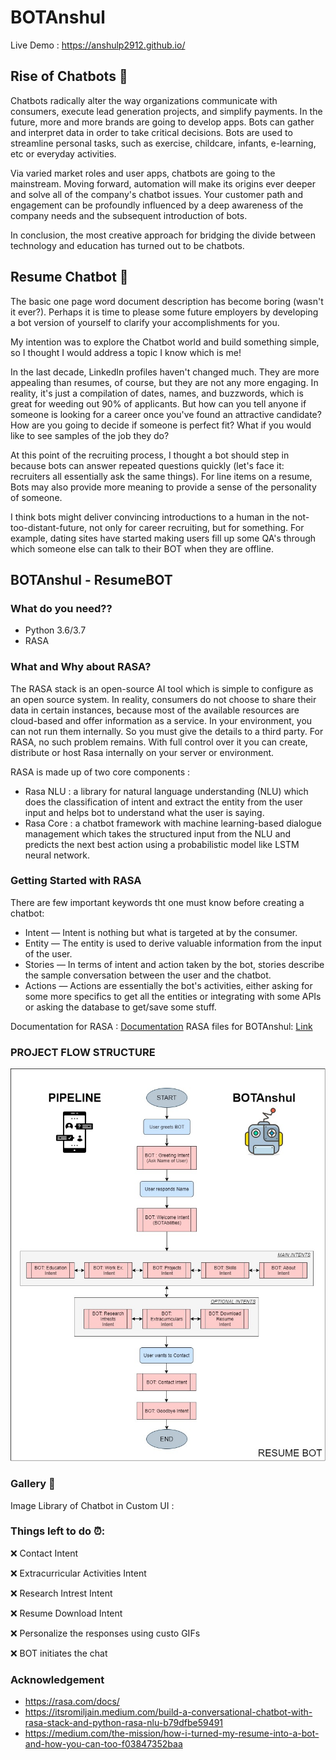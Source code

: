 # BOTAnshul
Live Demo : https://anshulp2912.github.io/

## Rise of Chatbots 	:robot:
Chatbots radically alter the way organizations communicate with consumers, execute lead generation projects, and simplify payments. In the future, more and more brands are going to develop apps. Bots can gather and interpret data in order to take critical decisions. Bots are used to streamline personal tasks, such as exercise, childcare, infants, e-learning, etc or everyday activities.

Via varied market roles and user apps, chatbots are going to the mainstream. Moving forward, automation will make its origins ever deeper and solve all of the company's chatbot issues. Your customer path and engagement can be profoundly influenced by a deep awareness of the company needs and the subsequent introduction of bots.

In conclusion, the most creative approach for bridging the divide between technology and education has turned out to be chatbots.

## Resume Chatbot :bookmark_tabs:
The basic one page word document description has become boring (wasn't it ever?). Perhaps it is time to please some future employers by developing a bot version of yourself to clarify your accomplishments for you.

My intention was to explore the Chatbot world and build something simple, so I thought I would address a topic I know which is me! 

In the last decade, LinkedIn profiles haven't changed much. They are more appealing than resumes, of course, but they are not any more engaging. In reality, it's just a compilation of dates, names, and buzzwords, which is great for weeding out 90% of applicants. But how can you tell anyone if someone is looking for a career once you've found an attractive candidate? How are you going to decide if someone is perfect fit? What if you would like to see samples of the job they do? 

At this point of the recruiting process, I thought a bot should step in because bots can answer repeated questions quickly (let's face it: recruiters all essentially ask the same things). For line items on a resume, Bots may also provide more meaning to provide a sense of the personality of someone.

I think bots might deliver convincing introductions to a human in the not-too-distant-future, not only for career recruiting, but for something. For example, dating sites have started making users fill up some QA's through which someone else can talk to their BOT when they are offline.

## BOTAnshul - ResumeBOT
### What do you need??
- Python 3.6/3.7
- RASA

### What and Why about RASA?
The RASA stack is an open-source AI tool which is simple to configure as an open source system. In reality, consumers do not choose to share their data in certain instances, because most of the available resources are cloud-based and offer information as a service. In your environment, you can not run them internally. So you must give the details to a third party. For RASA, no such problem remains. With full control over it you can create, distribute or host Rasa internally on your server or environment.

RASA is made up of two core components :
- Rasa NLU : a library for natural language understanding (NLU) which does the classification of intent and extract the entity from the user input and helps bot to understand what the user is saying.
- Rasa Core : a chatbot framework with machine learning-based dialogue management which takes the structured input from the NLU and predicts the next best action using a probabilistic model like LSTM neural network.

### Getting Started with RASA
There are few important keywords tht one must know before creating a chatbot:
- Intent — Intent is nothing but what is targeted at by the consumer. 
- Entity — The entity is used to derive valuable information from the input of the user. 
- Stories — In terms of intent and action taken by the bot, stories describe the sample conversation between the user and the chatbot. 
- Actions — Actions are essentially the bot's activities, either asking for some more specifics to get all the entities or integrating with some APIs or asking the database to get/save some stuff.

Documentation for RASA : [Documentation](https://rasa.com/docs/)
RASA files for BOTAnshul: [Link](https://github.com/anshulp2912/BOTAnshul/tree/main/source)

### PROJECT FLOW STRUCTURE
![project-flow](https://github.com/anshulp2912/BOTAnshul/blob/main/media/BOTAnshulPipeline.jpg?raw=true)

### Gallery :camera_flash:
Image Library of Chatbot in Custom UI : 

### Things left to do :alarm_clock::
:x: Contact Intent

:x: Extracurricular Activities Intent

:x: Research Intrest Intent

:x: Resume Download Intent

:x: Personalize the responses using custo GIFs

:x: BOT initiates the chat

### Acknowledgement
- https://rasa.com/docs/
- https://itsromiljain.medium.com/build-a-conversational-chatbot-with-rasa-stack-and-python-rasa-nlu-b79dfbe59491
- https://medium.com/the-mission/how-i-turned-my-resume-into-a-bot-and-how-you-can-too-f03847352baa
